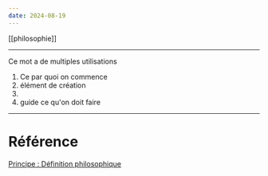 ```yaml
---
date: 2024-08-19
---
```

[[philosophie]]
___
Ce mot a de multiples utilisations
1. Ce par quoi on commence
2. élément de création
3. 
4. guide ce qu'on doit faire
___
# Référence
[Principe : Définition philosophique](https://dicophilo.fr/definition/principe/)